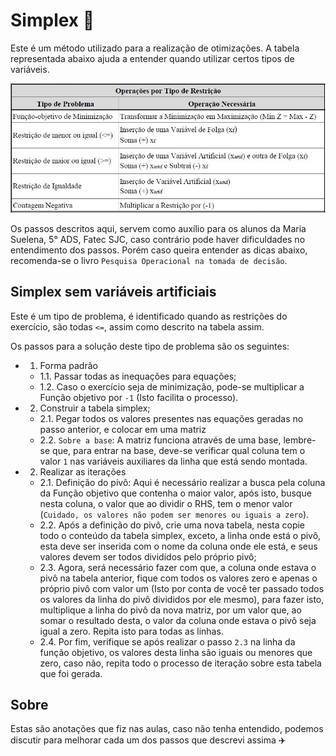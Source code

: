 # Simplex :rocket:

Este é um método utilizado para a realização de otimizações. A tabela representada abaixo ajuda a entender quando utilizar certos tipos de variáveis.

![Tabela_tipos](./tabela.png)

Os passos descritos aqui, servem como auxílio para os alunos da Maria Suelena, 5° ADS, Fatec SJC, caso contrário pode haver dificuldades no entendimento dos passos. Porém caso queira entender as dicas abaixo, recomenda-se o livro `Pesquisa Operacional na tomada de decisão`.

## Simplex sem variáveis artificiais

Este é um tipo de problema, é identificado quando as restrições do exercício, são todas `<=`, assim como descrito na tabela assim.

Os passos para a solução deste tipo de problema são os seguintes:

- 1. Forma padrão
  - 1.1. Passar todas as inequações para equações;
  - 1.2. Caso o exercício seja de minimização, pode-se multiplicar a Função objetivo por `-1` (Isto facilita o processo).
- 2. Construir a tabela simplex;
  - 2.1. Pegar todos os valores presentes nas equações geradas no passo anterior, e colocar em uma matriz
  - 2.2. `Sobre a base`: A matriz funciona através de uma base, lembre-se que, para entrar na base, deve-se verificar qual coluna tem o valor `1` nas variáveis auxiliares da linha que está sendo montada.
- 2.  Realizar as iterações
  - 2.1. Definição do pivô: Aqui é necessário realizar a busca pela coluna da Função objetivo que contenha o maior valor, após isto, busque nesta coluna, o valor que ao dividir o RHS, tem o menor valor (`Cuidado, os valores não podem ser menores ou iguais a zero`).
  - 2.2. Após a definição do pivô, crie uma nova tabela, nesta copie todo o conteúdo da tabela simplex, exceto, a linha onde está o pivô, esta deve ser inserida com o nome da coluna onde ele está, e seus valores devem ser todos divididos pelo próprio pivô;
  - 2.3. Agora, será necessário fazer com que, a coluna onde estava o pivô na tabela anterior, fique com todos os valores zero e apenas o próprio pivô com valor um (Isto por conta de você ter passado todos os valores da linha do pivô divididos por ele mesmo), para fazer isto, multiplique a linha do pivô da nova matriz, por um valor que, ao somar o resultado desta, o valor da coluna onde estava o pivô seja igual a zero. Repita isto para todas as linhas.
  - 2.4. Por fim, verifique se após realizar o passo `2.3` na linha da função objetivo, os valores desta linha são iguais ou menores que zero, caso não, repita todo o processo de iteração sobre esta tabela que foi gerada.


## Sobre

Estas são anotações que fiz nas aulas, caso não tenha entendido, podemos discutir para melhorar cada um dos passos que descrevi assima :airplane:
